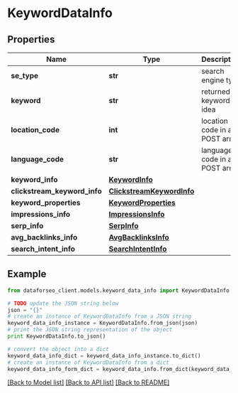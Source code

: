 # KeywordDataInfo


## Properties

Name | Type | Description | Notes
------------ | ------------- | ------------- | -------------
**se_type** | **str** | search engine type | [optional] 
**keyword** | **str** | returned keyword idea | [optional] 
**location_code** | **int** | location code in a POST array | [optional] 
**language_code** | **str** | language code in a POST array | [optional] 
**keyword_info** | [**KeywordInfo**](KeywordInfo.md) |  | [optional] 
**clickstream_keyword_info** | [**ClickstreamKeywordInfo**](ClickstreamKeywordInfo.md) |  | [optional] 
**keyword_properties** | [**KeywordProperties**](KeywordProperties.md) |  | [optional] 
**impressions_info** | [**ImpressionsInfo**](ImpressionsInfo.md) |  | [optional] 
**serp_info** | [**SerpInfo**](SerpInfo.md) |  | [optional] 
**avg_backlinks_info** | [**AvgBacklinksInfo**](AvgBacklinksInfo.md) |  | [optional] 
**search_intent_info** | [**SearchIntentInfo**](SearchIntentInfo.md) |  | [optional] 

## Example

```python
from dataforseo_client.models.keyword_data_info import KeywordDataInfo

# TODO update the JSON string below
json = "{}"
# create an instance of KeywordDataInfo from a JSON string
keyword_data_info_instance = KeywordDataInfo.from_json(json)
# print the JSON string representation of the object
print KeywordDataInfo.to_json()

# convert the object into a dict
keyword_data_info_dict = keyword_data_info_instance.to_dict()
# create an instance of KeywordDataInfo from a dict
keyword_data_info_form_dict = keyword_data_info.from_dict(keyword_data_info_dict)
```
[[Back to Model list]](../README.md#documentation-for-models) [[Back to API list]](../README.md#documentation-for-api-endpoints) [[Back to README]](../README.md)


